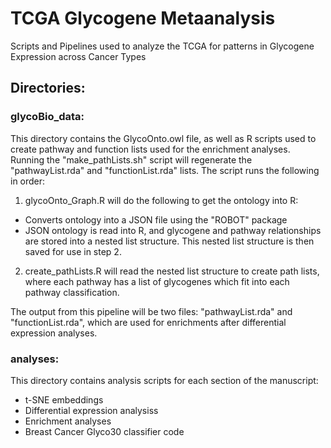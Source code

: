 # TCGA Glycogene Metaanalysis
Scripts and Pipelines used to analyze the TCGA for patterns in Glycogene Expression across Cancer Types

## Directories:

### glycoBio_data:

This directory contains the GlycoOnto.owl file, as well as R scripts used to create pathway and function lists used for the enrichment analyses.  Running the "make_pathLists.sh" script will regenerate the "pathwayList.rda" and "functionList.rda" lists.  The script runs the following in order:

1. glycoOnto_Graph.R will do the following to get the ontology into R:
  - Converts ontology into a JSON file using the "ROBOT" package
  - JSON ontology is read into R, and glycogene and pathway relationships are stored into a nested list structure.  This nested list structure is then saved for use in step 2.

2. create_pathLists.R will read the nested list structure to create path lists, where each pathway has a list of glycogenes which fit into each pathway classification.

The output from this pipeline will be two files: "pathwayList.rda" and "functionList.rda", which are used for enrichments after differential expression analyses.

### analyses:

This directory contains analysis scripts for each section of the manuscript:

- t-SNE embeddings
- Differential expression analysiss
- Enrichment analyses
- Breast Cancer Glyco30 classifier code
